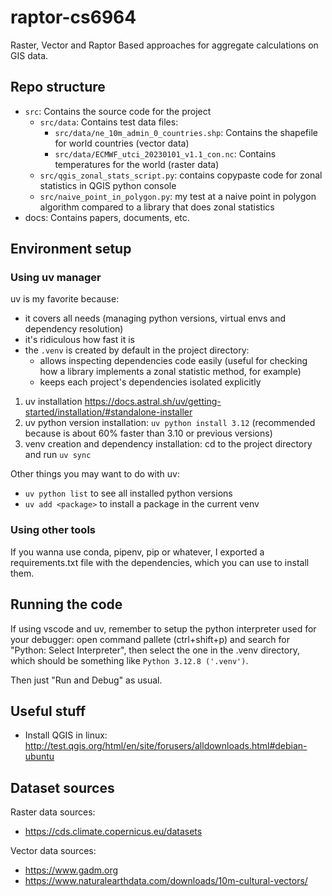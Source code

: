 # raptor-cs6964

Raster, Vector and Raptor Based approaches for aggregate calculations on GIS data.

## Repo structure

- `src`: Contains the source code for the project
    - `src/data`: Contains test data files:
        - `src/data/ne_10m_admin_0_countries.shp`: Contains the shapefile for world countries (vector data)
        - `src/data/ECMWF_utci_20230101_v1.1_con.nc`: Contains temperatures for the world (raster data)
    - `src/qgis_zonal_stats_script.py`: contains copypaste code for zonal statistics in QGIS python console
    - `src/naive_point_in_polygon.py`: my test at a naive point in polygon algorithm compared to a library that does zonal statistics
- docs: Contains papers, documents, etc.

## Environment setup

### Using uv manager

uv is my favorite because:
- it covers all needs (managing python versions, virtual envs and dependency resolution)
- it's ridiculous how fast it is
- the `.venv` is created by default in the project directory:
    - allows inspecting dependencies code easily (useful for checking how a library implements a zonal statistic method, for example)
    - keeps each project's dependencies isolated explicitly

1. uv installation https://docs.astral.sh/uv/getting-started/installation/#standalone-installer
2. uv python version installation: `uv python install 3.12` (recommended because is about 60% faster than 3.10 or previous versions)
3. venv creation and dependency installation: cd to the project directory and run `uv sync`

Other things you may want to do with uv:
- `uv python list` to see all installed python versions
- `uv add <package>` to install a package in the current venv

### Using other tools

If you wanna use conda, pipenv, pip or whatever, I exported a requirements.txt file with the dependencies, which you can use to install them.

## Running the code

If using vscode and uv, remember to setup the python interpreter used for your debugger: open command pallete (ctrl+shift+p) and search for "Python: Select Interpreter", then select the one in the .venv directory, which should be something like `Python 3.12.8 ('.venv')`.

Then just "Run and Debug" as usual.


## Useful stuff
- Install QGIS in linux: http://test.qgis.org/html/en/site/forusers/alldownloads.html#debian-ubuntu

## Dataset sources

Raster data sources:
- https://cds.climate.copernicus.eu/datasets

Vector data sources:
- https://www.gadm.org
- https://www.naturalearthdata.com/downloads/10m-cultural-vectors/
